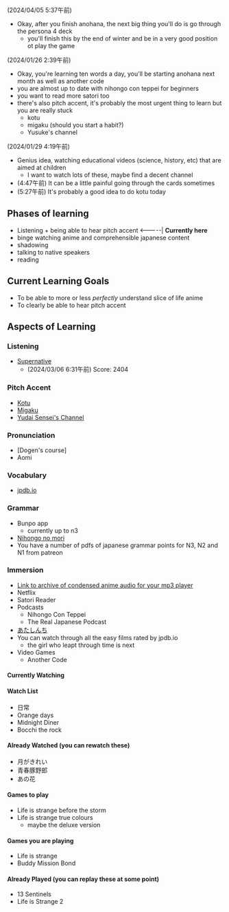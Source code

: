 (2024/04/05 5:37午前)
- Okay, after you finish anohana, the next big thing you'll do is go through the persona 4 deck
  - you'll finish this by the end of winter and be in a very good position ot play the game



(2024/01/26 2:39午前)
- Okay, you're learning ten words a day, you'll be starting anohana next month as well as another code
- you are almost up to date with nihongo con teppei for beginners
- you want to read more satori too
- there's also pitch accent, it's probably the most urgent thing to learn but you are really stuck
  - kotu
  - migaku (should you start a habit?)
  - Yusuke's channel

(2024/01/29 4:19午前)
- Genius idea, watching educational videos (science, history, etc) that are aimed at children
  - I want to watch lots of these, maybe find a decent channel
- (4:47午前) It can be a little painful going through the cards sometimes
- (5:27午前) It's probably a good idea to do kotu today


## Phases of learning
- Listening + being able to hear pitch accent <-----| **Currently here**
- binge watching anime and comprehensible japanese content
- shadowing
- talking to native speakers
- reading


## Current Learning Goals
- To be able to more or less *perfectly* understand slice of life anime
- To clearly be able to hear pitch accent

## Aspects of Learning

### Listening
- [Supernative](https://supernative.tv/ja/)
  - (2024/03/06 6:31午前) Score: 2404



### Pitch Accent
- [Kotu](https://kotu.io)
- [Migaku](https://pitch.migaku.io/)
- [Yudai Sensei's Channel](https://www.youtube.com/@yudaisensei2020)

### Pronunciation
- [Dogen's course]
- Aomi

### Vocabulary
- [jpdb.io](https://jpdb.io)

### Grammar
- Bunpo app
  - currently up to n3
- [Nihongo no mori](https://www.youtube.com/@nihongonomori2013)
- You have a number of pdfs of japanese grammar points for N3, N2 and N1 from patreon

### Immersion
- [Link to archive of condensed anime audio for your mp3 player](https://mega.nz/folder/8HhhWDyJ#SHw5xsYxyhWUX536UcqkeQ)
- Netflix
- Satori Reader
- Podcasts
  - Nihongo Con Teppei
  - The Real Japanese Podcast
- [あたしんち](https://www.youtube.com/@Atashinchi)
- You can watch through all the easy films rated by jpdb.io
  - the girl who leapt through time is next
- Video Games
  - Another Code

#### Currently Watching
#### Watch List
- 日常
- Orange days
- Midnight Diner
- Bocchi the rock
#### Already Watched (you can rewatch these)
- 月がきれい
- 青春豚野郎
- あの花

#### Games to play
- Life is strange before the storm
- Life is strange true colours
  - maybe the deluxe version

#### Games you are playing
- Life is strange
- Buddy Mission Bond

#### Already Played (you can replay these at some point)
- 13 Sentinels
- Life is Strange 2
